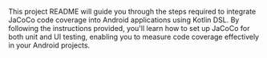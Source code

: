 This project README will guide you through the steps required to integrate JaCoCo code coverage into Android applications using Kotlin DSL. By following the instructions provided, you'll learn how to set up JaCoCo for both unit and UI testing, enabling you to measure code coverage effectively in your Android projects.

